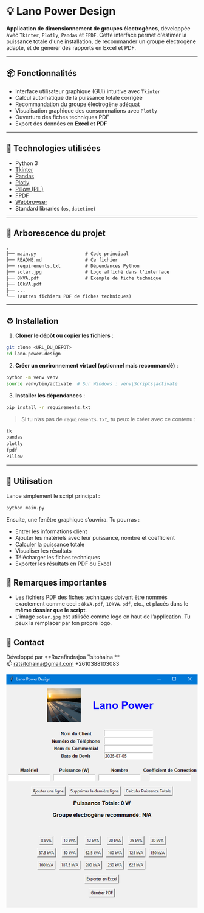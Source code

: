 
# 💡 Lano Power Design

**Application de dimensionnement de groupes électrogènes**, développée avec `Tkinter`, `Plotly`, `Pandas` et `FPDF`. Cette interface permet d'estimer la puissance totale d'une installation, de recommander un groupe électrogène adapté, et de générer des rapports en Excel et PDF.

---

## 📦 Fonctionnalités

- Interface utilisateur graphique (GUI) intuitive avec `Tkinter`
- Calcul automatique de la puissance totale corrigée
- Recommandation du groupe électrogène adéquat
- Visualisation graphique des consommations avec `Plotly`
- Ouverture des fiches techniques PDF
- Export des données en **Excel** et **PDF**

---

## 🧰 Technologies utilisées

- Python 3
- [Tkinter](https://docs.python.org/3/library/tkinter.html)
- [Pandas](https://pandas.pydata.org/)
- [Plotly](https://plotly.com/python/)
- [Pillow (PIL)](https://python-pillow.org/)
- [FPDF](https://py-pdf.github.io/fpdf2/)
- [Webbrowser](https://docs.python.org/3/library/webbrowser.html)
- Standard libraries (`os`, `datetime`)

---

## 📁 Arborescence du projet

```
.
├── main.py                  # Code principal
├── README.md                # Ce fichier
├── requirements.txt         # Dépendances Python
├── solar.jpg                # Logo affiché dans l'interface
├── 8kVA.pdf                 # Exemple de fiche technique
├── 10kVA.pdf
├── ...
└── (autres fichiers PDF de fiches techniques)
```

---

## ⚙️ Installation

1. **Cloner le dépôt ou copier les fichiers** :

```bash
git clone <URL_DU_DEPOT>
cd lano-power-design
```

2. **Créer un environnement virtuel (optionnel mais recommandé)** :

```bash
python -m venv venv
source venv/bin/activate  # Sur Windows : venv\Scripts\activate
```

3. **Installer les dépendances** :

```bash
pip install -r requirements.txt
```

> Si tu n’as pas de `requirements.txt`, tu peux le créer avec ce contenu :

```txt
tk
pandas
plotly
fpdf
Pillow
```

---

## 🚀 Utilisation

Lance simplement le script principal :

```bash
python main.py
```

Ensuite, une fenêtre graphique s’ouvrira. Tu pourras :

- Entrer les informations client
- Ajouter les matériels avec leur puissance, nombre et coefficient
- Calculer la puissance totale
- Visualiser les résultats
- Télécharger les fiches techniques
- Exporter les résultats en PDF ou Excel

## 📌 Remarques importantes

- Les fichiers PDF des fiches techniques doivent être nommés exactement comme ceci : `8kVA.pdf`, `10kVA.pdf`, etc., et placés dans le **même dossier que le script**.
- L’image `solar.jpg` est utilisée comme logo en haut de l’application. Tu peux la remplacer par ton propre logo.

## 📧 Contact

Développé par **Razafindrajoa Tsitohaina **  
📫 rztsitohaina@gmail.com
+2610388103083

![Aperçu de l’application](APK1.PNG)
